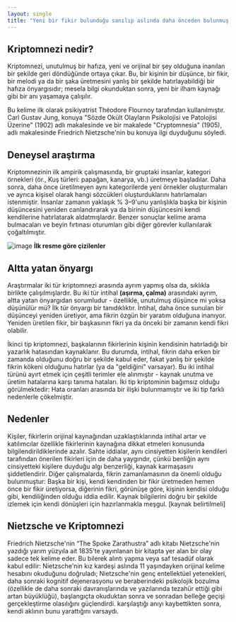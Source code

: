 ```yaml
---
layout: single
title: "Yeni bir fikir bulunduğu sanılıp aslında daha önceden bulunmuş bir fikri düşünmek: Kriptomnezi"
---
```


Kriptomnezi nedir?
-
Kriptomnezi, unutulmuş bir hafıza, yeni ve orijinal bir şey olduğuna inanılan bir şekilde geri döndüğünde ortaya çıkar. Bu, bir kişinin bir düşünce, bir fikir, bir melodi ya da bir şaka üretmesini yanlış bir şekilde hatırlayabildiği bir hafıza önyargısıdır; mesela bilgi okunduktan sonra, yeni bir ilham kaynağı gibi bir anı yaşamaya çalışılır.

Bu kelime ilk olarak psikiyatrist Théodore Flournoy tarafından kullanılmıştır.
Carl Gustav Jung, konuya "Sözde Okült Olayların Psikolojisi ve Patolojisi Üzerine" (1902) adlı makalesinde ve bir makalede "Cryptomnesia" (1905), adlı makalesinde Friedrich Nietzsche'nin bu konuya ilgi duyduğunu söyledi.

Deneysel araştırma
-
Kriptomnezinin ilk ampirik çalışmasında, bir gruptaki insanlar, kategori örnekleri (ör., Kuş türleri: papağan, kanarya, vb.) üretmeye başladılar. Daha sonra, daha önce üretilmeyen aynı kategorilerde yeni örnekler oluşturmaları ve ayrıca kişisel olarak hangi sözcükleri oluşturduklarını hatırlamaları istenmiştir. İnsanlar zamanın yaklaşık % 3–9'unu yanlışlıkla başka bir kişinin düşüncesini yeniden canlandırarak ya da birinin düşüncesini kendi kendilerine hatırlatarak aldatmışlardır. Benzer sonuçlar kelime arama bulmacaları ve beyin fırtınası oturumları gibi diğer görevler kullanılarak çoğaltılmıştır.

![image](https://static01.nyt.com/images/2016/08/16/science/16tb-cryptomnesia/16tb-cryptomnesia-articleLarge.png?quality=90&auto=webp)            **İlk resme göre çizilenler**

Altta yatan önyargı
-
Araştırmalar iki tür kriptomnezi arasında ayrım yapmış olsa da, sıklıkla birlikte çalışılmışlardır. Bu iki tür intihal **(aşırma, çalma)** arasındaki ayrım, altta yatan önyargıdan sorumludur - özellikle, unutulmuş düşünce mi yoksa düşünülür mü? İlk tür önyargı bir tanıdıklıktır. İntihal, daha önce sunulan bir düşünceyi yeniden üretiyor, ama fikrin özgün bir yaratım olduğuna inanıyor. Yeniden üretilen fikir, bir başkasının fikri ya da önceki bir zamanın kendi fikri olabilir.

İkinci tip kriptomnezi, başkalarının fikirlerinin kişinin kendisinin hatırladığı bir yazarlık hatasından kaynaklanır. Bu durumda, intihal, fikrin daha erken bir zamanda olduğunu doğru bir şekilde kabul eder, fakat yanlış bir şekilde fikrin kökeni olduğunu hatırlar (ya da "geldiğini" varsayar). Bu iki intihal türünü ayırt etmek için çeşitli terimler ele alınmıştır - kaynak unutma ve üretim hatalarına karşı tanıma hataları. İki tip kriptominin bağımsız olduğu görülmektedir: Hata oranları arasında bir ilişki bulunmamıştır ve iki tip farklı nedenlerle çökelmiştir.

Nedenler
-
Kişiler, fikirlerin orijinal kaynağından uzaklaştıklarında intihal artar ve katılımcılar özellikle fikirlerinin kaynağına dikkat etmeleri konusunda bilgilendirildiklerinde azalır. Sahte iddialar, aynı cinsiyetten kişilerin kendileri tarafından önerilen fikirleri için de daha yaygındır, çünkü benliğin aynı cinsiyetteki kişilere duyduğu algı benzerliği, kaynak karmaşasını şiddetlendirir. Diğer çalışmalarda, fikrin zamanlamasının da önemli olduğu bulunmuştur: Başka bir kişi, kendi kendinden bir fikir üretmeden hemen önce bir fikir üretiyorsa, diğerinin fikri, görünüşe göre, kişinin kendisi olduğu gibi, kendiliğinden olduğu iddia edilir. Kaynak bilgilerini doğru bir şekilde izlemek için kendi dönüşleri için hazırlanmakla meşgul. [kaynak belirtilmeli]

Nietzsche ve Kriptomnezi
-
Friedrich Nietzsche'nin “The Spoke Zarathustra” adlı kitabı Nietzsche'nin yazdığı yarım yüzyıla ait 1835'te yayınlanan bir kitapta yer alan bir olay sadece tek kelime eder. Bu bilerek alıntı yapma veya saf tesadüf olarak kabul edilir: Nietzsche'nin kız kardeşi aslında 11 yaşındayken orijinal kelime hesabını okuduğunu doğruladı; Nietzsche'nin genç entellektüel yetenekleri, daha sonraki kognitif dejenerasyonu ve beraberindeki psikolojik bozulma (özellikle de daha sonraki davranışlarında ve yazılarında tezahür ettiği gibi artan büyüklüğü), başlangıçta okuduktan sonra ve sonradan belleğe geçişi gerçekleştirme olasılığını güçlendirdi. karşılaştığı anıyı kaybettikten sonra, kendi aklının bunu yarattığını varsaydı.
